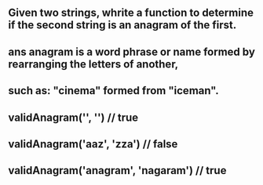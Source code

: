 ## Given two strings, whrite a function to determine if the second string is an anagram of the first.
## ans anagram is a word phrase or name formed by rearranging the letters of another, 
## such as: "cinema" formed from "iceman".


## validAnagram('', '') // true
## validAnagram('aaz', 'zza') // false
## validAnagram('anagram', 'nagaram') // true